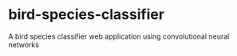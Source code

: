 # bird-species-classifier
A bird species classifier web application using convolutional neural networks
